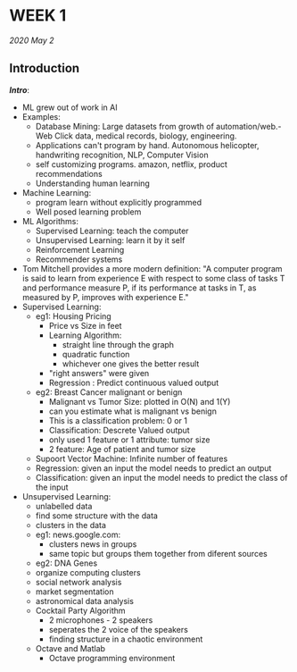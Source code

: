 # WEEK 1
_2020 May 2_
## Introduction

**_Intro_**:
- ML grew out of work in AI
- Examples:
	- Database Mining: Large datasets from growth  of automation/web.- Web Click data, medical records, biology, engineering.
	- Applications can't program by hand. Autonomous helicopter, handwriting recognition, NLP, Computer Vision
	- self customizing programs. amazon, netflix, product recommendations
	- Understanding human learning
- Machine Learning:
	- program learn without explicitly programmed
	- Well posed learning problem
- ML Algorithms:
	- Supervised Learning: teach the computer
	- Unsupervised Learning: learn it by it self
	- Reinforcement Learning
	- Recommender systems
- Tom Mitchell provides a more modern definition: "A computer program is said to learn from experience E with respect to some class of tasks T and performance measure P, if its performance at tasks in T, as measured by P, improves with experience E."
- Supervised Learning:
	- eg1: Housing Pricing
		- Price vs Size in feet
		- Learning Algorithm:
			- straight line through the graph
			- quadratic function
			- whichever one gives the better result
		- "right answers" were given
		- Regression : Predict continuous valued output
	- eg2: Breast Cancer malignant or benign
		- Malignant vs Tumor Size: plotted in O(N) and 1(Y)
		- can you estimate what is malignant vs benign
		- This is a classification problem: 0 or 1
		- Classification: Descrete Valued output
		- only used 1 feature or 1 attribute: tumor size
		- 2 feature: Age of patient and tumor size
	- Supoort Vector Machine: Infinite number of features
	- Regression: given an input the model needs to predict an output
	- Classification: given an input the model needs to predict the class of the input
- Unsupervised Learning:
	- unlabelled data
	- find some structure with the data
	- clusters in the data
	- eg1: news.google.com:
		- clusters news in groups
		- same topic but groups them together from diferent sources
	- eg2: DNA Genes 
	- organize computing clusters
	- social network analysis
	- market segmentation
	- astronomical data analysis
	- Cocktail Party Algorithm 
	  	- 2 microphones - 2 speakers
		- seperates the 2 voice of the speakers
		- finding structure in a chaotic environment
	- Octave and Matlab
		- Octave programming environment 
		  

